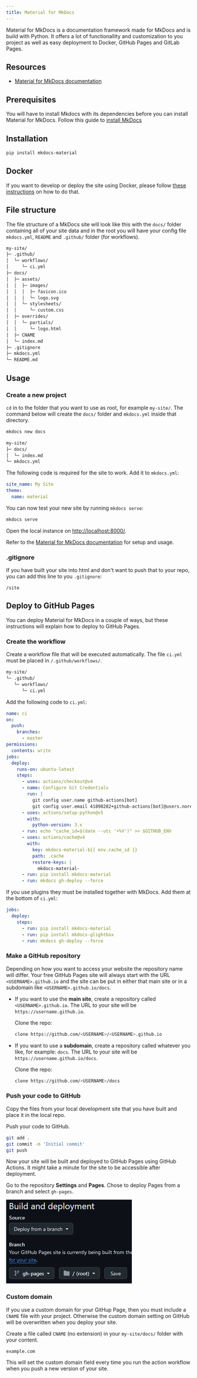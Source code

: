 ```yaml
---
title: Material for MkDocs
---
```


Material for MkDocs is a documentation framework made for MkDocs and is build with Python. It offers a lot of functionallity and customization to you project as well as easy deployment to Docker, GitHub Pages and GitLab Pages.

## Resources

- [Material for MkDocs documentation](https://squidfunk.github.io/mkdocs-material/)

## Prerequisites

You will have to install Mkdocs with its dependencies before you can install Material for MkDocs. Follow this guide to [install MkDocs](mkdocs.md)

## Installation

```bash
pip install mkdocs-material
```

## Docker

If you want to develop or deploy the site using Docker, please follow [these instructions](../docker-containers/material-for-mkdocs.md) on how to do that.

## File structure

The file structure of a MkDocs site will look like this with the `docs/` folder containing all of your site data and in the root you will have your config file `mkdocs.yml`, `README` and `.github/` folder (for workflows).

``` {.sh .no-copy}
my-site/
├─ .github/
│  └─ workflows/
│     └─ ci.yml
├─ docs/
│  ├─ assets/
│  │  ├─ images/
│  │  │  ├─ favicon.ico
│  │  │  └─ logo.svg
│  │  └─ stylesheets/
│  │     └─ custom.css
│  ├─ overrides/
│  │  └─ partials/
│  │     └─ logo.html
│  ├─ CNAME
│  └─ index.md
├─ .gitignore
├─ mkdocs.yml
└─ README.md
```

## Usage

### Create a new project

`cd` in to the folder that you want to use as root, for example `my-site/`. The command below will create the `docs/` folder and `mkdocs.yml` inside that directory. 

```bash
mkdocs new docs
```

``` {.sh .no-copy}
my-site/
├─ docs/
│  └─ index.md
└─ mkdocs.yml
```

The following code is required for the site to work. Add it to `mkdocs.yml`:

```yaml title="mkdocs.yml"
site_name: My Site
theme:
  name: material
```

You can now test your new site by running `mkdocs serve`:

```bash
mkdocs serve
```

Open the local instance on [http://localhost:8000/](http://localhost:8000/).

Refer to the [Material for MkDocs documentation](https://squidfunk.github.io/mkdocs-material/) for setup and usage.

### .gitignore

If you have built your site into html and don't want to push that to your repo, you can add this line to you `.gitignore`:

```title=".gitignore"
/site
```

## Deploy to GitHub Pages

You can deploy Material for MkDocs in a couple of ways, but these instructions will explain how to deploy to GitHub Pages.

### Create the workflow

Create a workflow file that will be executed automatically. The file `ci.yml` must be placed in `/.github/workflows/`.

``` {.sh .no-copy}
my-site/
└─ .github/
   └─ workflows/
      └─ ci.yml
```

Add the following code to `ci.yml`:

```yaml title="ci.yml"
name: ci 
on:
  push:
    branches:
      - master
permissions:
  contents: write
jobs:
  deploy:
    runs-on: ubuntu-latest
    steps:
      - uses: actions/checkout@v4
      - name: Configure Git Credentials
        run: |
          git config user.name github-actions[bot]
          git config user.email 41898282+github-actions[bot]@users.noreply.github.com
      - uses: actions/setup-python@v5
        with:
          python-version: 3.x
      - run: echo "cache_id=$(date --utc '+%V')" >> $GITHUB_ENV 
      - uses: actions/cache@v4
        with:
          key: mkdocs-material-${{ env.cache_id }}
          path: .cache
          restore-keys: |
            mkdocs-material-
      - run: pip install mkdocs-material 
      - run: mkdocs gh-deploy --force
```

If you use plugins they must be installed together with MkDocs. Add them at the bottom of `ci.yml`:

```yaml title="ci.yml"
jobs:
  deploy:
    steps:
      - run: pip install mkdocs-material 
      - run: pip install mkdocs-glightbox
      - run: mkdocs gh-deploy --force
```

### Make a GitHub repository

Depending on how you want to access your website the repository name will differ. Your free GitHub Pages site will always start with the URL `<USERNAME>.github.io` and the site can be put in either that main site or in a subdomain like `<USERNAME>.github.io/docs`.

- If you want to use the **main site**, create a repository called `<USERNAME>.github.io`. The URL to your site will be `https://username.github.io`.

    Clone the repo:

    ```bash
    clone https://github.com/<USERNAME>/<USERNAME>.github.io
    ```

- If you want to use a **subdomain**, create a repository called whatever you like, for example: `docs`. The URL to your site will be `https://username.github.io/docs`.

    Clone the repo:

    ```bash
    clone https://github.com/<USERNAME>/docs
    ```

### Push your code to GitHub

Copy the files from your local development site that you have built and place it in the local repo.

Push your code to GitHub.

```bash
git add .
git commit -m 'Initial commit'
git push
```

Now your site will be built and deployed to GitHub Pages using GitHub Actions. It might take a minute for the site to be accessible after deployment.

Go to the repository **Settings** and **Pages**. Chose to deploy Pages from a branch and select `gh-pages`.

![](../../assets/images/github-1.png)

### Custom domain

If you use a custom domain for your GitHup Page, then you must include a `CNAME` file with your project. Otherwise the custom domain setting on GitHub will be overwritten when you deploy your site.

Create a file called `CNAME` (no extension) in your `my-site/docs/` folder with your content.

``` title="CNAME"
example.com
```

This will set the custom domain field every time you run the action workflow when you push a new version of your site.